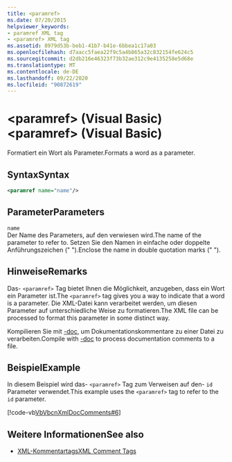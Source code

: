 ```yaml
---
title: <paramref>
ms.date: 07/20/2015
helpviewer_keywords:
- paramref XML tag
- <paramref> XML tag
ms.assetid: 8979d53b-beb1-41b7-b41e-6bbea1c17a03
ms.openlocfilehash: d7aacc5faea22f9c5a4b865a32c832154fe624c5
ms.sourcegitcommit: d2db216e46323f73b32ae312c9e4135258e5d68e
ms.translationtype: MT
ms.contentlocale: de-DE
ms.lasthandoff: 09/22/2020
ms.locfileid: "90872619"
---
```

# <a name="paramref-visual-basic"></a><span data-ttu-id="d36aa-101">\<paramref> (Visual Basic)</span><span class="sxs-lookup"><span data-stu-id="d36aa-101">\<paramref> (Visual Basic)</span></span>

<span data-ttu-id="d36aa-102">Formatiert ein Wort als Parameter.</span><span class="sxs-lookup"><span data-stu-id="d36aa-102">Formats a word as a parameter.</span></span>  
  
## <a name="syntax"></a><span data-ttu-id="d36aa-103">Syntax</span><span class="sxs-lookup"><span data-stu-id="d36aa-103">Syntax</span></span>  
  
```xml  
<paramref name="name"/>  
```  
  
## <a name="parameters"></a><span data-ttu-id="d36aa-104">Parameter</span><span class="sxs-lookup"><span data-stu-id="d36aa-104">Parameters</span></span>  

 `name`  
 <span data-ttu-id="d36aa-105">Der Name des Parameters, auf den verwiesen wird.</span><span class="sxs-lookup"><span data-stu-id="d36aa-105">The name of the parameter to refer to.</span></span> <span data-ttu-id="d36aa-106">Setzen Sie den Namen in einfache oder doppelte Anführungszeichen (" ").</span><span class="sxs-lookup"><span data-stu-id="d36aa-106">Enclose the name in double quotation marks (" ").</span></span>  
  
## <a name="remarks"></a><span data-ttu-id="d36aa-107">Hinweise</span><span class="sxs-lookup"><span data-stu-id="d36aa-107">Remarks</span></span>  

 <span data-ttu-id="d36aa-108">Das- `<paramref>` Tag bietet Ihnen die Möglichkeit, anzugeben, dass ein Wort ein Parameter ist.</span><span class="sxs-lookup"><span data-stu-id="d36aa-108">The `<paramref>` tag gives you a way to indicate that a word is a parameter.</span></span> <span data-ttu-id="d36aa-109">Die XML-Datei kann verarbeitet werden, um diesen Parameter auf unterschiedliche Weise zu formatieren.</span><span class="sxs-lookup"><span data-stu-id="d36aa-109">The XML file can be processed to format this parameter in some distinct way.</span></span>  
  
 <span data-ttu-id="d36aa-110">Kompilieren Sie mit [-doc](../../reference/command-line-compiler/doc.md), um Dokumentationskommentare zu einer Datei zu verarbeiten.</span><span class="sxs-lookup"><span data-stu-id="d36aa-110">Compile with [-doc](../../reference/command-line-compiler/doc.md) to process documentation comments to a file.</span></span>  
  
## <a name="example"></a><span data-ttu-id="d36aa-111">Beispiel</span><span class="sxs-lookup"><span data-stu-id="d36aa-111">Example</span></span>  

 <span data-ttu-id="d36aa-112">In diesem Beispiel wird das- `<paramref>` Tag zum Verweisen auf den- `id` Parameter verwendet.</span><span class="sxs-lookup"><span data-stu-id="d36aa-112">This example uses the `<paramref>` tag to refer to the `id` parameter.</span></span>  
  
 [!code-vb[VbVbcnXmlDocComments#6](~/samples/snippets/visualbasic/VS_Snippets_VBCSharp/VbVbcnXmlDocComments/VB/Class1.vb#6)]  
  
## <a name="see-also"></a><span data-ttu-id="d36aa-113">Weitere Informationen</span><span class="sxs-lookup"><span data-stu-id="d36aa-113">See also</span></span>

- [<span data-ttu-id="d36aa-114">XML-Kommentartags</span><span class="sxs-lookup"><span data-stu-id="d36aa-114">XML Comment Tags</span></span>](index.md)
